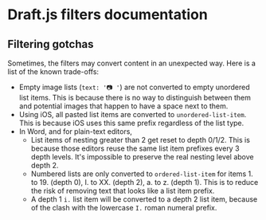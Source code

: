 # Draft.js filters documentation

## Filtering gotchas

Sometimes, the filters may convert content in an unexpected way. Here is a list of the known trade-offs:

- Empty image lists (`text: '📷 '`) are not converted to empty unordered list items. This is because there is no way to distinguish between them and potential images that happen to have a space next to them.
- Using iOS, all pasted list items are converted to `unordered-list-item`. This is because iOS uses this same prefix regardless of the list type.
- In Word, and for plain-text editors,
  - List items of nesting greater than 2 get reset to depth 0/1/2. This is because those editors reuse the same list item prefixes every 3 depth levels. It's impossible to preserve the real nesting level above depth 2.
  - Numbered lists are only converted to `ordered-list-item` for items 1. to 19. (depth 0), I. to XX. (depth 2), a. to z. (depth 1). This is to reduce the risk of removing text that looks like a list item prefix.
  - A depth 1 `i.` list item will be converted to a depth 2 list item, because of the clash with the lowercase `I.` roman numeral prefix.
